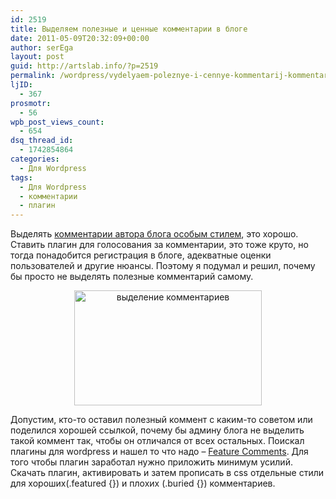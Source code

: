 ```yaml
---
id: 2519
title: Выделяем полезные и ценные комментарии в блоге
date: 2011-05-09T20:32:09+00:00
author: serEga
layout: post
guid: http://artslab.info/?p=2519
permalink: /wordpress/vydelyaem-poleznye-i-cennye-kommentarij-kommentarij-v-bloge/
ljID:
  - 367
prosmotr:
  - 56
wpb_post_views_count:
  - 654
dsq_thread_id:
  - 1742854864
categories:
  - Для Wordpress
tags:
  - Для Wordpress
  - комментарии
  - плагин
---
```

Выделять [комментарии автора блога особым стилем](http://artslab.info/wordpress/oformlyaem-kommentarii-administratora-v-wordpress/), это хорошо. Ставить плагин для голосования за комментарии, это тоже круто, но тогда понадобится регистрация в блоге, адекватные оценки пользователей и другие нюансы. Поэтому я подумал и решил, почему бы просто не выделять полезные комментарий самому.

<center>
  <a href="http://img.artslab.info/feature_comments.jpg"><img src="http://img.artslab.info/feature_comments-300x184.jpg" alt="выделение комментариев" title="feature_comments" width="300" height="184" class="alignnone size-medium wp-image-2608" /></a>
</center>

Допустим, кто-то оставил полезный коммент с каким-то советом или поделился хорошей ссылкой, почему бы админу блога не выделить такой коммент так, чтобы он отличался от всех остальных. Поискал плагины для wordpress и нашел то что надо &#8211; [Feature Comments](http://wordpress.org/extend/plugins/feature-comments/). Для того чтобы плагин заработал нужно приложить минимум усилий. Скачать плагин, активировать и затем прописать в css отдельные стили для хороших(.featured {}) и плохих (.buried {}) комментариев.